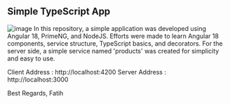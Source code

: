 ## Simple TypeScript App

![image](https://github.com/user-attachments/assets/b0102cf3-95e7-4db0-b56a-429340751be5)
In this repository, a simple application was developed using Angular 18, PrimeNG, and NodeJS. Efforts were made to learn Angular 18 components, service structure, TypeScript basics, and decorators. For the server side, a simple service named 'products' was created for simplicity and easy to use.

Client Address : http://localhost:4200
Server Address : http://localhost:3000

Best Regards,
Fatih

